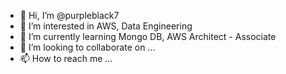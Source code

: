 - 👋 Hi, I’m @purpleblack7
- 👀 I’m interested in AWS, Data Engineering
- 🌱 I’m currently learning Mongo DB, AWS Architect - Associate
- 💞️ I’m looking to collaborate on ...
- 📫 How to reach me ...

<!---
purpleblack7/purpleblack7 is a ✨ special ✨ repository because its `README.md` (this file) appears on your GitHub profile.
You can click the Preview link to take a look at your changes.
--->
